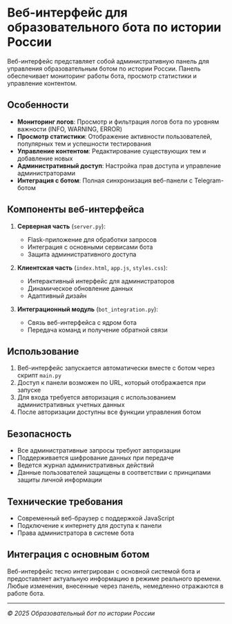 
# Веб-интерфейс для образовательного бота по истории России

Веб-интерфейс представляет собой административную панель для управления образовательным ботом по истории России. Панель обеспечивает мониторинг работы бота, просмотр статистики и управление контентом.

## Особенности

- **Мониторинг логов**: Просмотр и фильтрация логов бота по уровням важности (INFO, WARNING, ERROR)
- **Просмотр статистики**: Отображение активности пользователей, популярных тем и успешности тестирования
- **Управление контентом**: Редактирование существующих тем и добавление новых
- **Административный доступ**: Настройка прав доступа и управление администраторами
- **Интеграция с ботом**: Полная синхронизация веб-панели с Telegram-ботом

## Компоненты веб-интерфейса

1. **Серверная часть** (`server.py`):
   - Flask-приложение для обработки запросов
   - Интеграция с основными сервисами бота
   - Защита административного доступа

2. **Клиентская часть** (`index.html`, `app.js`, `styles.css`):
   - Интерактивный интерфейс для администраторов
   - Динамическое обновление данных
   - Адаптивный дизайн

3. **Интеграционный модуль** (`bot_integration.py`):
   - Связь веб-интерфейса с ядром бота
   - Передача команд и получение обратной связи

## Использование

1. Веб-интерфейс запускается автоматически вместе с ботом через скрипт `main.py`
2. Доступ к панели возможен по URL, который отображается при запуске
3. Для входа требуется авторизация с использованием административных учетных данных
4. После авторизации доступны все функции управления ботом

## Безопасность

- Все административные запросы требуют авторизации
- Поддерживается шифрование данных при передаче
- Ведется журнал административных действий
- Данные пользователей защищены в соответствии с принципами защиты личной информации

## Технические требования

- Современный веб-браузер с поддержкой JavaScript
- Подключение к интернету для доступа к панели
- Права администратора в системе бота

## Интеграция с основным ботом

Веб-интерфейс тесно интегрирован с основной системой бота и предоставляет актуальную информацию в режиме реального времени. Любые изменения, внесенные через панель, немедленно отражаются в работе бота.

---

*© 2025 Образовательный бот по истории России*
